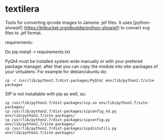 textilera
=========

Tools for converting qrcode images to Janome .jef files. It uses [python-showjef] (https://bitbucket.org/dboddie/python-showjef) to convert svg files to .jef format.

requirements:

Do 
    pip install -r requirements.txt

PyQt4 must be installed system wide manually or with your prefered package manager, after that you can copy the module into site-packages of your virtualenv. For example for debian/ubuntu do:

    cp -r /usr/lib/python2.7/dist-packages/PyQt4/ env/lib/python2.7/site-packages

SIP is not installable with pip as well, so: 

    cp /usr/lib/python2.7/dist-packages/sip.so env/lib/python2.7/site-packages/
    cp /usr/lib/python2.7/dist-packages/sipconfig_nd.py env/lib/python2.7/site-packages/
    cp /usr/lib/python2.7/dist-packages/sipconfig.py env/lib/python2.7/site-packages/
    cp /usr/lib/python2.7/dist-packages/sipdistutils.py env/lib/python2.7/site-packages/

